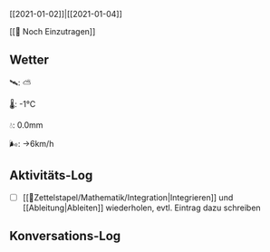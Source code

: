 [[2021-01-02]]|[[2021-01-04]]

[[📅 Noch Einzutragen]]

## Wetter

🛰: ⛅️

🌡: -1°C

💧: 0.0mm

🌬: →6km/h

## Aktivitäts-Log

- [ ] [[📂Zettelstapel/Mathematik/Integration|Integrieren]] und [[Ableitung|Ableiten]] wiederholen, evtl. Eintrag dazu schreiben


## Konversations-Log

